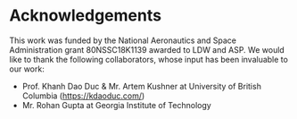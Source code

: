 # Acknowledgements
This work was funded by the National Aeronautics and Space Administration grant 80NSSC18K1139 awarded to LDW and ASP.
We would like to thank the following collaborators, whose input has been invaluable to our work:
- Prof. Khanh Dao Duc & Mr. Artem Kushner at University of British Columbia (https://kdaoduc.com/)
- Mr. Rohan Gupta at Georgia Institute of Technology
